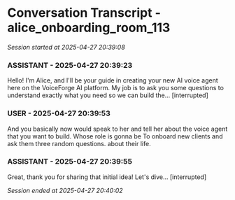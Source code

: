 # Conversation Transcript - alice_onboarding_room_113

*Session started at 2025-04-27 20:39:08*

### ASSISTANT - 2025-04-27 20:39:23

Hello! I'm Alice, and I'll be your guide in creating your new AI voice agent here on the VoiceForge AI platform. My job is to ask you some questions to understand exactly what you need so we can build the... [interrupted]

### USER - 2025-04-27 20:39:53

And you basically now would speak to her and tell her about the voice agent that you want to build. Whose role is gonna be To onboard new clients and ask them three random questions. about their life.

### ASSISTANT - 2025-04-27 20:39:55

Great, thank you for sharing that initial idea! Let's dive... [interrupted]

*Session ended at 2025-04-27 20:40:02*
